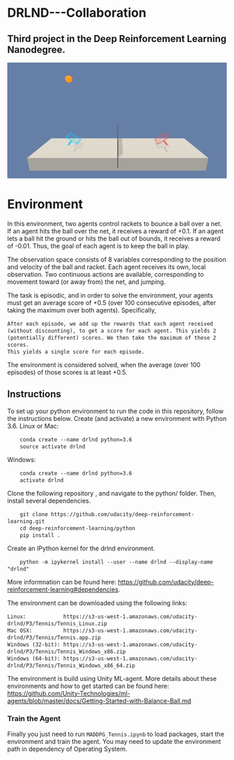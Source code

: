 # DRLND---Collaboration
## Third project in the Deep Reinforcement Learning Nanodegree.

![Tennis.](tennis.png)

# Environment
In this environment, two agents control rackets to bounce a ball over a net. If an agent hits the ball over the net, it receives a reward of +0.1. If an agent lets a ball hit the ground or hits the ball out of bounds, it receives a reward of -0.01. Thus, the goal of each agent is to keep the ball in play.

The observation space consists of 8 variables corresponding to the position and velocity of the ball and racket. Each agent receives its own, local observation. Two continuous actions are available, corresponding to movement toward (or away from) the net, and jumping.

The task is episodic, and in order to solve the environment, your agents must get an average score of +0.5 (over 100 consecutive episodes, after taking the maximum over both agents). Specifically,

    After each episode, we add up the rewards that each agent received (without discounting), to get a score for each agent. This yields 2 (potentially different) scores. We then take the maximum of these 2 scores.
    This yields a single score for each episode.

The environment is considered solved, when the average (over 100 episodes) of those scores is at least +0.5.

## Instructions
To set up your python environment to run the code in this repository, follow the instructions below.
Create (and activate) a new environment with Python 3.6.
 Linux or Mac:
```
    conda create --name drlnd python=3.6
    source activate drlnd
```
  Windows:
```
    conda create --name drlnd python=3.6 
    activate drlnd
```
Clone the following repository , and navigate to the python/ folder. Then, install several dependencies.
```
    git clone https://github.com/udacity/deep-reinforcement-learning.git
    cd deep-reinforcement-learning/python
    pip install .
```
Create an IPython kernel for the drlnd environment.
```
    python -m ipykernel install --user --name drlnd --display-name "drlnd"
```
More informnation can be found here:
https://github.com/udacity/deep-reinforcement-learning#dependencies.

The environment can be downloaded using the following links:


    Linux:            https://s3-us-west-1.amazonaws.com/udacity-drlnd/P3/Tennis/Tennis_Linux.zip
    Mac OSX:          https://s3-us-west-1.amazonaws.com/udacity-drlnd/P3/Tennis/Tennis.app.zip
    Windows (32-bit): https://s3-us-west-1.amazonaws.com/udacity-drlnd/P3/Tennis/Tennis_Windows_x86.zip
    Windows (64-bit): https://s3-us-west-1.amazonaws.com/udacity-drlnd/P3/Tennis/Tennis_Windows_x86_64.zip



The environment is build using Unity ML-agent. More details about these environments and how to get started can be found here:
https://github.com/Unity-Technologies/ml-agents/blob/master/docs/Getting-Started-with-Balance-Ball.md

### Train the Agent
Finally you just need to run `MADDPG_Tennis.ipynb` to load packages, start the environment and train the agent. You may need to update the environment path in dependency of Operating System.
